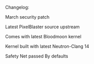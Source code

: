 Changelog:

March security patch

Latest PixelBlaster source upstream

Comes with latest Bloodmoon kernel

Kernel built with latest Neutron-Clang 14

Safety Net passed By defaults







